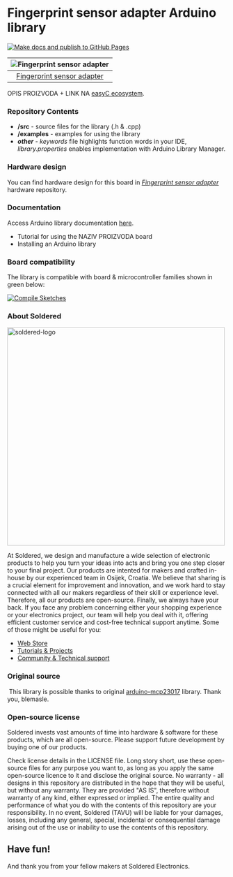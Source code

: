 # Fingerprint sensor adapter Arduino library

[![Make docs and publish to GitHub Pages](https://github.com/SolderedElectronics/Soldered-Fingerprint-Sensor-Arduino-Library/actions/workflows/make_docs.yml/badge.svg?branch=dev)](https://github.com/SolderedElectronics/Soldered-Fingerprint-Sensor-Arduino-Library/actions/workflows/make_docs.yml)

| ![Fingerprint sensor adapter](https://upload.wikimedia.org/wikipedia/commons/8/8f/Example_image.svg) |
| :--------------------------------------------------------------------------------------------------: |
|                      [Fingerprint sensor adapter](https://www.solde.red/333057)                      |

OPIS PROIZVODA + LINK NA [easyC ecosystem](https://www.soldered.com/en/easyC).

### Repository Contents

- **/src** - source files for the library (.h & .cpp)
- **/examples** - examples for using the library
- **_other_** - _keywords_ file highlights function words in your IDE, _library.properties_ enables implementation with Arduino Library Manager.

### Hardware design

You can find hardware design for this board in [_Fingerprint sensor adapter_](https://github.com/SolderedElectronics/NAZIVPROIZVODA-hardware-design) hardware repository.

### Documentation

Access Arduino library documentation [here](https://SolderedElectronics.github.io/Soldered-Fingerprint-Sensor-Arduino-Library/).

- Tutorial for using the NAZIV PROIZVODA board
- Installing an Arduino library

### Board compatibility

The library is compatible with board & microcontroller families shown in green below:

[![Compile Sketches](http://github-actions.40ants.com/e-radionicacom/Soldered-Fingerprint-Sensor-Arduino-Library/matrix.svg?branch=dev&only=Compile%20Sketches)](https://github.com/SolderedElectronics/Soldered-Fingerprint-Sensor-Arduino-Library/actions/workflows/compile_test.yml)

### About Soldered

<img src="https://raw.githubusercontent.com/e-radionicacom/Soldered-Fingerprint-Sensor-Arduino-Library/dev/extras/Soldered-logo-color.png" alt="soldered-logo" width="500"/>

At Soldered, we design and manufacture a wide selection of electronic products to help you turn your ideas into acts and bring you one step closer to your final project. Our products are intented for makers and crafted in-house by our experienced team in Osijek, Croatia. We believe that sharing is a crucial element for improvement and innovation, and we work hard to stay connected with all our makers regardless of their skill or experience level. Therefore, all our products are open-source. Finally, we always have your back. If you face any problem concerning either your shopping experience or your electronics project, our team will help you deal with it, offering efficient customer service and cost-free technical support anytime. Some of those might be useful for you:

- [Web Store](https://www.soldered.com/shop)
- [Tutorials & Projects](https://soldered.com/learn)
- [Community & Technical support](https://soldered.com/community)

### Original source

​
This library is possible thanks to original [arduino-mcp23017](https://github.com/blemasle/arduino-mcp23017) library. Thank you, blemasle.

### Open-source license

Soldered invests vast amounts of time into hardware & software for these products, which are all open-source. Please support future development by buying one of our products.

Check license details in the LICENSE file. Long story short, use these open-source files for any purpose you want to, as long as you apply the same open-source licence to it and disclose the original source. No warranty - all designs in this repository are distributed in the hope that they will be useful, but without any warranty. They are provided "AS IS", therefore without warranty of any kind, either expressed or implied. The entire quality and performance of what you do with the contents of this repository are your responsibility. In no event, Soldered (TAVU) will be liable for your damages, losses, including any general, special, incidental or consequential damage arising out of the use or inability to use the contents of this repository.

## Have fun!

And thank you from your fellow makers at Soldered Electronics.
